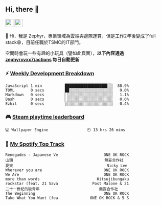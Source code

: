 <!--
**zephyrxvxx7/zephyrxvxx7** is a ✨ _special_ ✨ repository because its `README.md` (this file) appears on your GitHub profile.

Here are some ideas to get you started:

- 🔭 I’m currently working on ...
- 🌱 I’m currently learning ...
- 👯 I’m looking to collaborate on ...
- 🤔 I’m looking for help with ...
- 💬 Ask me about ...
- 📫 How to reach me: ...
- 😄 Pronouns: ...
- ⚡ Fun fact: ...
-->

## Hi, there 👋

<a href="https://www.instagram.com/zephyrxvxx7/"><img src="https://img.shields.io/badge/instagram-3f729b?&style=for-the-badge&logo=instagram&logoColor=white" height=25></a>
<a href="https://zephyrxvxx7.me/"><img src="https://img.shields.io/badge/blog-gray?&style=for-the-badge&logo=hexo&logoColor=white" height=25></a>

👋 Hi，我是 Zephyr，專業領域為雲端與邊際運算，但是工作2年後變成了full stack😆，目前任職於TSMC的IT部門。

空閒時會玩一些有趣的小玩具（譬如此頁面），**以下內容通過 [zephyrxvxx7/actions](https://github.com/zephyrxvxx7/zephyrxvxx7/actions) 每日自動更新**

### ⚡ [Weekly Development Breakdown](https://gist.github.com/zephyrxvxx7/ee1787313f0772b51494d051b5edde7f)

<!-- code_time start -->

```text
JavaScript 1 min          ██████████████████▋░░  88.9%
TOML       0 secs         █▉░░░░░░░░░░░░░░░░░░░   9.0%
Markdown   0 secs         ▏░░░░░░░░░░░░░░░░░░░░   1.1%
Bash       0 secs         ▏░░░░░░░░░░░░░░░░░░░░   0.6%
Ezhil      0 secs         ░░░░░░░░░░░░░░░░░░░░░   0.4%
```

<!-- code_time end -->

### 🎮 [Steam playtime leaderboard](https://gist.github.com/zephyrxvxx7/f77b8978877f959b69d84723c43a4a64)

<!-- steam_time start -->

```text
💻 Wallpaper Engine                 🕘 13 hrs 26 mins
```

<!-- steam_time end -->

### 🎵 [My Spotify Top Track](https://gist.github.com/zephyrxvxx7/fe159fde5ec9ebea27e03dd63a71e78f)

<!-- spotify_track start -->

```text
Renegades - Japanese Ve                    ONE OK ROCK
山頭                                        無妄合作社
夏天                                         Nicky Lee
Wherever you are                           ONE OK ROCK
We Are                                     ONE OK ROCK
more than words                         Hitsujibungaku
rockstar (feat. 21 Sava               Post Malone & 21
二十一世紀的破青年                          無妄合作社
The Beginning                              ONE OK ROCK
Take What You Want (fea              ONE OK ROCK & 5 S
```

<!-- spotify_track end -->
